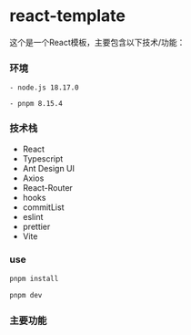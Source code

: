 #  react-template

这个是一个React模板，主要包含以下技术/功能：

### 环境

```nodemon
- node.js 18.17.0

- pnpm 8.15.4
```

### 技术栈

+ React
+ Typescript
+ Ant Design UI
+ Axios
+ React-Router
+ hooks
+ commitList
+ eslint
+ prettier
+ Vite

### use

```bash
pnpm install

pnpm dev
```

### 主要功能
